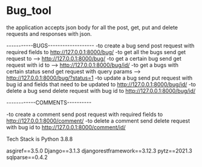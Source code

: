 # Bug_tool

the application accepts json body for all the post, get, put and delete requests and responses with json.

-----------BUGS-------------------
-to create a bug send post request with required fields to http://127.0.0.1:8000/bug/
-to get all the bugs send get request to --> http://127.0.0.1:8000/bug/
-to get a certain bug send get request with id to --> http://127.0.0.1:8000/bug/id/
-to get a bugs with certain status send get request with query params --> http://127.0.0.1:8000/bug/?status=1
-to update a bug send put request with bug id and fields that need to be updated to http://127.0.0.1:8000/bug/id/
-to delete a bug send delete request with bug id to http://127.0.0.1:8000/bug/id/

------------COMMENTS----------

-to create a comment send post request with required fields to http://127.0.0.1:8000/comment/
-to delete a comment send delete request with bug id to http://127.0.0.1:8000/comment/id/


Tech Stack is Python 3.8.8

asgiref==3.5.0
Django==3.1.3
djangorestframework==3.12.3
pytz==2021.3
sqlparse==0.4.2
